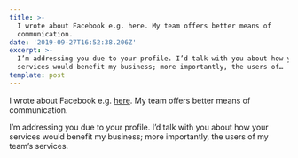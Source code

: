```yaml
---
title: >-
  I wrote about Facebook e.g. here. My team offers better means of
  communication.
date: '2019-09-27T16:52:38.206Z'
excerpt: >-
  I’m addressing you due to your profile. I’d talk with you about how your
  services would benefit my business; more importantly, the users of…
template: post
---
```

I wrote about Facebook e.g. [here](https://medium.com/sol-id/how-can-we-improve-data-management-81658c2c98ae). My team offers better means of communication.

I’m addressing you due to your profile. I’d talk with you about how your services would benefit my business; more importantly, the users of my team’s services.
